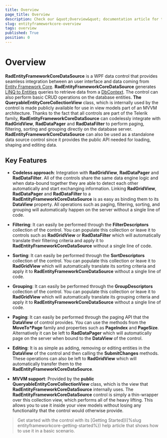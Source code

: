 ```yaml
---
title: Overview
page_title: Overview
description: Check our &quot;Overview&quot; documentation article for the RadEntityFrameworkCoreDataSource {{ site.framework_name }} control.
slug: entityframeworkcore-overview
tags: overview
published: True
position: 0
---
```


# Overview

<!-- ![Rad Entity Framework WPF](images/RadEntityFramework_WPF.png) -->

__RadEntityFrameworkCoreDataSource__ is a WPF data control that provides seamless integration between an user interface and data coming from [Entity Framework Core](https://docs.microsoft.com/en-us/ef/core/).  __RadEntityFrameworkCoreDataSource__ generates [LINQ to Entities](http://msdn.microsoft.com/en-us/library/bb399367.aspx) queries to retrieve data from a [DbContext](https://docs.microsoft.com/en-us/ef/core/miscellaneous/configuring-dbcontext). The control can also perform basic CRUD operations on the database entities. __The QueryableEntityCoreCollectionView<T>__ class, which is internally used by the control is made publicly available for use in view models part of an MVVM architecture. Thanks to the fact that all controls are part of the Telerik family, __RadEntityFrameworkCoreDataSource__ can codelessly integrate with __RadGridView__, __RadDataPager__ and __RadDataFilter__ to perform paging, filtering, sorting and grouping directly on the database server. __RadEntityFrameworkCoreDataSource__ can also be used as a standalone data source control since it provides the public API needed for loading, shaping and editing data.

 <!-- ![REFDS](images/RadEntityFramework_REFDS.jpg) -->

## Key Features 

* __Codeless approach__: Integration with __RadGridView__, __RadDataPager__ and __RadDataFilter__. All of the controls share the same data engine logic and when data-bound together they are able to detect each other automatically and start exchanging information. Linking __RadGridView__, __RadDataPager__ and __RadDataFilter__ to a __RadEntityFrameworkCoreDataSource__  is as easy as binding them to its __DataView__ property. All operations such as paging, filtering, sorting, and grouping will automatically happen on the server without a single line of code.
            

* __Filtering__: It can easily be performed through the __FilterDescriptors__ collection of the control. You can populate this collection or leave it to controls such as __RadGridView__ or __RadDataFilter__ which will automatically translate their filtering criteria and apply it to __RadEntityFrameworkCoreDataSource__ without a single line of code.
            

* __Sorting__: It can easily be performed through the __SortDescriptors__ collection of the control. You can populate this collection or leave it to __RadGridView__ which will automatically translate its sorting criteria and apply it to __RadEntityFrameworkCoreDataSource__ without a single line of code.
          

* __Grouping__: It can easily be performed through the __GroupDescriptors__ collection of the control. You can populate this collection or leave it to __RadGridView__ which will automatically translate its grouping criteria and apply it to __RadEntityFrameworkCoreDataSource__ without a single line of code.
         

* __Paging__: It can easily be performed through the paging API that the __DataView__ of control provides. You can use the methods from the __MoveTo*Page__ family and properties such as __PageIndex__ and __PageSize__. Alternatively it can be left to __RadDataPager__ which will automatically page on the server when bound to the __DataView__ of the control.
          

* __Editing__: It is as simple as adding, removing or editing entities in the __DataView__ of the control and then calling the __SubmitChanges__ methods. These operations can also be left to __RadGridView__ which will automatically transfer them to the __RadEntityFrameworkCoreDataSource__.
          

* __MVVM support__: Provided by the __public QueryableEntityCoreCollectionView<T>__ class, which is the view that __RadEntityFrameworkCoreDataSource__ internally uses. The __RadEntityFrameworkCoreDataSource__ control is simply a thin-wrapper over this collection view, which performs all of the heavy lifting. This allows you to use it inside your view models without losing any functionality that the control would otherwise provide.

> Get started with the control with its [Getting Started]({%slug entityframeworkcore-getting-started%}) help article that shows how to use it in a basic scenario.